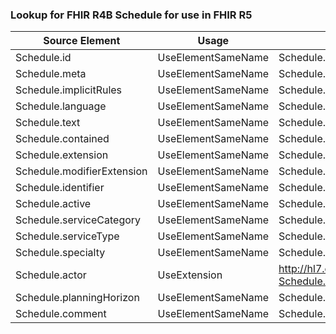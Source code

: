 ### Lookup for FHIR R4B Schedule for use in FHIR R5

| Source Element | Usage | Target |
| -------------- | ----- | ------ |
| Schedule.id | UseElementSameName | Schedule.id |
| Schedule.meta | UseElementSameName | Schedule.meta |
| Schedule.implicitRules | UseElementSameName | Schedule.implicitRules |
| Schedule.language | UseElementSameName | Schedule.language |
| Schedule.text | UseElementSameName | Schedule.text |
| Schedule.contained | UseElementSameName | Schedule.contained |
| Schedule.extension | UseElementSameName | Schedule.extension |
| Schedule.modifierExtension | UseElementSameName | Schedule.modifierExtension |
| Schedule.identifier | UseElementSameName | Schedule.identifier |
| Schedule.active | UseElementSameName | Schedule.active |
| Schedule.serviceCategory | UseElementSameName | Schedule.serviceCategory |
| Schedule.serviceType | UseElementSameName | Schedule.serviceType |
| Schedule.specialty | UseElementSameName | Schedule.specialty |
| Schedule.actor | UseExtension | http://hl7.org/fhir/4.3/StructureDefinition/extension-Schedule.actor |
| Schedule.planningHorizon | UseElementSameName | Schedule.planningHorizon |
| Schedule.comment | UseElementSameName | Schedule.comment |
